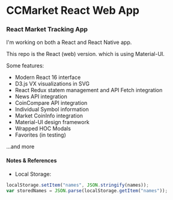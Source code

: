 

# CCMarket React Web App


### React Market Tracking App

I'm working on both a React and React Native app.

This repo is the React (web) version. which is using Material-UI.

Some features:

* Modern React 16 interface 
* D3.js VX visualizations in SVG
* React Redux statem management and API Fetch integration
* News API integration
* CoinCompare API integration
* Individual Symbol information
* Market CoinInfo integration 
* Material-UI design framework
* Wrapped HOC Modals
* Favorites (in testing)

...and more 


#### Notes & References

* Local Storage: 

```javascript
localStorage.setItem("names", JSON.stringify(names));
var storedNames = JSON.parse(localStorage.getItem("names"));
```



